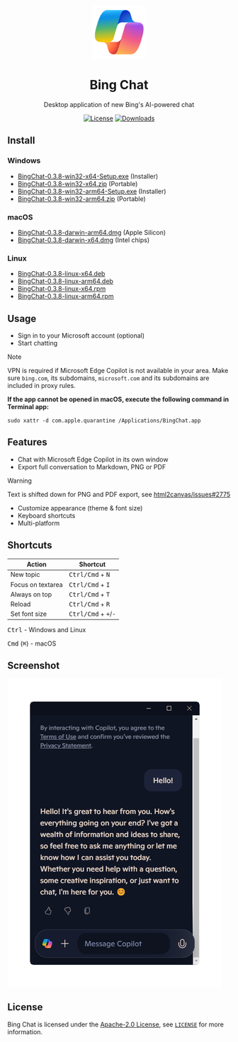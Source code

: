 <p align="center">
	<img src="./icon.png" alt="Bing Chat">
	<h1 align="center">Bing Chat</h1>
	<p align="center">Desktop application of new Bing's AI-powered chat</p>
</p>

<p align="center">
	<a href="https://opensource.org/licenses/Apache-2.0"><img alt="License" src="https://img.shields.io/badge/license-Apache_2.0-green"></a>
	<a href="https://github.com/foxypiratecove37350/BingChat/releases">
		<img alt="Downloads" src="https://img.shields.io/github/downloads/foxypiratecove37350/BingChat/total?color=blue">
	</a>
</p>

## Install

### Windows

- [BingChat-0.3.8-win32-x64-Setup.exe](https://github.com/foxypiratecove37350/BingChat/releases/download/v0.3.8/BingChat-0.3.8-win32-x64-Setup.exe) (Installer)
- [BingChat-0.3.8-win32-x64.zip](https://github.com/foxypiratecove37350/BingChat/releases/download/v0.3.8/BingChat-0.3.8-win32-x64.zip) (Portable)
- [BingChat-0.3.8-win32-arm64-Setup.exe](https://github.com/foxypiratecove37350/BingChat/releases/download/v0.3.8/BingChat-0.3.8-win32-arm64-Setup.exe) (Installer)
- [BingChat-0.3.8-win32-arm64.zip](https://github.com/foxypiratecove37350/BingChat/releases/download/v0.3.8/BingChat-0.3.8-win32-arm64.zip) (Portable)

### macOS

- [BingChat-0.3.8-darwin-arm64.dmg](https://github.com/foxypiratecove37350/BingChat/releases/download/v0.3.8/BingChat-0.3.8-darwin-arm64.dmg) (Apple Silicon)
- [BingChat-0.3.8-darwin-x64.dmg](https://github.com/foxypiratecove37350/BingChat/releases/download/v0.3.8/BingChat-0.3.8-darwin-x64.dmg) (Intel chips)

### Linux

- [BingChat-0.3.8-linux-x64.deb](https://github.com/foxypiratecove37350/BingChat/releases/download/v0.3.8/BingChat-0.3.8-linux-x64.deb)
- [BingChat-0.3.8-linux-arm64.deb](https://github.com/foxypiratecove37350/BingChat/releases/download/v0.3.8/BingChat-0.3.8-linux-arm64.deb)
- [BingChat-0.3.8-linux-x64.rpm](https://github.com/foxypiratecove37350/BingChat/releases/download/v0.3.8/BingChat-0.3.8-linux-x64.rpm)
- [BingChat-0.3.8-linux-arm64.rpm](https://github.com/foxypiratecove37350/BingChat/releases/download/v0.3.8/BingChat-0.3.8-linux-arm64.rpm)

## Usage

- Sign in to your Microsoft account (optional)
- Start chatting

> [!NOTE]
> VPN is required if Microsoft Edge Copilot is not available in your area. Make sure `bing.com`, its subdomains, `microsoft.com` and its subdomains are included in proxy rules.

**If the app cannot be opened in macOS, execute the following command in Terminal app:**

```
sudo xattr -d com.apple.quarantine /Applications/BingChat.app
```

## Features

- Chat with Microsoft Edge Copilot in its own window
- Export full conversation to Markdown, PNG or PDF

> [!WARNING]
> Text is shifted down for PNG and PDF export, see [html2canvas/issues#2775](https://github.com/niklasvh/html2canvas/issues/2775)

- Customize appearance (theme & font size)
- Keyboard shortcuts
- Multi-platform

## Shortcuts

| Action            | Shortcut                                        |
| ----------------- | ----------------------------------------------- |
| New topic         | <kbd>Ctrl/Cmd</kbd> + <kbd>N</kbd>              |
| Focus on textarea | <kbd>Ctrl/Cmd</kbd> + <kbd>I</kbd>              |
| Always on top     | <kbd>Ctrl/Cmd</kbd> + <kbd>T</kbd>              |
| Reload            | <kbd>Ctrl/Cmd</kbd> + <kbd>R</kbd>              |
| Set font size     | <kbd>Ctrl/Cmd</kbd> + <kbd>+</kbd>/<kbd>-</kbd> |

<kbd>Ctrl</kbd> - Windows and Linux

<kbd>Cmd</kbd> (<kbd>⌘</kbd>) - macOS

## Screenshot

<img src="./screenshot.png" alt="Bing Chat Screenshot">

## License

Bing Chat is licensed under the [Apache-2.0 License](https://www.apache.org/licenses/LICENSE-2.0.html), see [`LICENSE`](./LICENSE) for more information.
